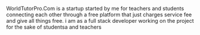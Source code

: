 WorldTutorPro.Com is a startup started by me for teachers and students connecting each other through a free platform that just charges service fee and give all things free. i am as a full stack developer working on the project for the sake of studentsa and teachers
